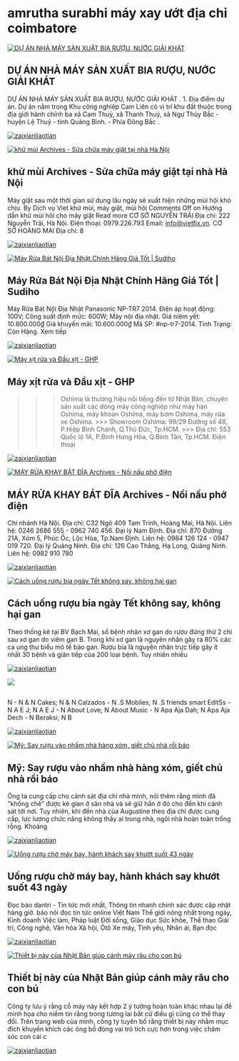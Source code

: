 # amrutha surabhi máy xay ướt địa chỉ coimbatore
<a href="https://mnn.zoosnet.net/LR/Chatpre.aspx?id=MNN94995150&p=https://topgrinding.com/" target="_blank">![DỰ ÁN NHÀ MÁY SẢN XUẤT BIA RƯỢU, NƯỚC GIẢI KHÁT](https://github.com/technlg/images/blob/main/46.jpg)</a>
## DỰ ÁN NHÀ MÁY SẢN XUẤT BIA RƯỢU, NƯỚC GIẢI KHÁT
DỰ ÁN NHÀ MÁY SẢN XUẤT BIA RƯỢU, NƯỚC GIẢI KHÁT . 1. Địa điểm dự án. Dự án nằm trong Khu công nghiệp Cam Liên có vị trí khu đất thuộc trong địa giới hành chính ba xã Cam Thuỷ, xã Thanh Thuỷ, xã Ngư Thủy Bắc - huyện Lệ Thuỷ - tỉnh Quảng Bình. - Phía Đông Bắc .
<a href="https://mnn.zoosnet.net/LR/Chatpre.aspx?id=MNN94995150&p=https://topgrinding.com/" target="_blank"><img src="https://github.com/technlg/images/raw/main/chat11.jpg" alt="zaixianliaotian"/></a><a href="//whatsapp.shibangsoft.com/WhatsApp.php" ><img src="https://github.com/technlg/images/raw/main/chat11.png" alt=""></a>
<a href="https://mnn.zoosnet.net/LR/Chatpre.aspx?id=MNN94995150&p=https://topgrinding.com/" target="_blank">![khử mùi Archives - Sửa chữa máy giặt tại nhà Hà Nội](https://github.com/technlg/images/blob/main/27.jpg)</a>
## khử mùi Archives - Sửa chữa máy giặt tại nhà Hà Nội
Máy giặt sau một thời gian sử dụng lâu ngày sẽ xuất hiện những mùi hôi khó chịu. By Dịch vụ Viet khử mùi, máy giặt, mùi hôi Comments Off on Hướng dẫn khử mùi hôi cho máy giặt Read more CƠ SỞ NGUYỄN TRÃI Địa chỉ: 222 Nguyễn Trãi, Hà Nội. Điện thoại: 0979.226.793 Email: info@vietfix.vn. CƠ SỞ HOÀNG MAI Địa chỉ: 8
<a href="https://mnn.zoosnet.net/LR/Chatpre.aspx?id=MNN94995150&p=https://topgrinding.com/" target="_blank"><img src="https://github.com/technlg/images/raw/main/chat11.jpg" alt="zaixianliaotian"/></a><a href="//whatsapp.shibangsoft.com/WhatsApp.php" ><img src="https://github.com/technlg/images/raw/main/chat11.png" alt=""></a>
<a href="https://mnn.zoosnet.net/LR/Chatpre.aspx?id=MNN94995150&p=https://topgrinding.com/" target="_blank">![Máy Rửa Bát Nội Địa Nhật Chính Hãng Giá Tốt | Sudiho](https://github.com/technlg/images/blob/main/49.jpg)</a>
## Máy Rửa Bát Nội Địa Nhật Chính Hãng Giá Tốt | Sudiho
Máy Rửa Bát Nội Địa Nhật Panasonic NP-TR7 2014. Điện áp hoạt động: 100V; Công suất định mức: 600W; Máy nội địa nhật. Giá niêm yết: 10.800.000₫ Giá khuyến mãi: 10.600.000₫ Mã SP: #np-tr7-2014. Tình Trạng: Còn Hàng. Xem tiếp
<a href="https://mnn.zoosnet.net/LR/Chatpre.aspx?id=MNN94995150&p=https://topgrinding.com/" target="_blank"><img src="https://github.com/technlg/images/raw/main/chat11.jpg" alt="zaixianliaotian"/></a><a href="//whatsapp.shibangsoft.com/WhatsApp.php" ><img src="https://github.com/technlg/images/raw/main/chat11.png" alt=""></a>
<a href="https://mnn.zoosnet.net/LR/Chatpre.aspx?id=MNN94995150&p=https://topgrinding.com/" target="_blank">![Máy xịt rửa và Đầu xịt - GHP](https://github.com/technlg/images/blob/main/10.jpg)</a>
## Máy xịt rửa và Đầu xịt - GHP
>>> Oshima là thương hiệu nổi tiếng đến từ Nhật Bản, chuyên sản xuất các dòng máy công nghiệp như máy hàn Oshima, máy khoan Oshima, máy bơm Oshima, máy rửa xe Oshima. >>> Showroom Oshima: 99/29 Đường số 48, P.Hiệp Bình Chánh, Q.Thủ Đức, Tp.HCM. >>> Địa chỉ: 553 Quốc lộ 1A, P.Bình Hưng Hòa, Q.Bình Tân, Tp.HCM. Điện thoại 
<a href="https://mnn.zoosnet.net/LR/Chatpre.aspx?id=MNN94995150&p=https://topgrinding.com/" target="_blank"><img src="https://github.com/technlg/images/raw/main/chat11.jpg" alt="zaixianliaotian"/></a><a href="//whatsapp.shibangsoft.com/WhatsApp.php" ><img src="https://github.com/technlg/images/raw/main/chat11.png" alt=""></a>
<a href="https://mnn.zoosnet.net/LR/Chatpre.aspx?id=MNN94995150&p=https://topgrinding.com/" target="_blank">![MÁY RỬA KHAY BÁT ĐĨA Archives - Nồi nấu phở điện](https://github.com/technlg/images/blob/main/52.jpg)</a>
## MÁY RỬA KHAY BÁT ĐĨA Archives - Nồi nấu phở điện
Chi nhánh Hà Nội. Địa chỉ: C32 Ngõ 409 Tam Trinh, Hoàng Mai, Hà Nội. Liên hệ: 0246 2686 555 - 0962 740 456. Đại lý Nam Định. Địa chỉ: 870 Đường 21A, Xóm 5, Phúc Ốc, Lộc Hòa, Tp.Nam Định. Liên hệ: 0984 126 124 - 0947 019 720. Đại lý Quảng Ninh. Địa chỉ: 126 Cao Thắng, Hạ Long, Quảng Ninh. Liên hệ: 0982 910 780
<a href="https://mnn.zoosnet.net/LR/Chatpre.aspx?id=MNN94995150&p=https://topgrinding.com/" target="_blank"><img src="https://github.com/technlg/images/raw/main/chat11.jpg" alt="zaixianliaotian"/></a><a href="//whatsapp.shibangsoft.com/WhatsApp.php" ><img src="https://github.com/technlg/images/raw/main/chat11.png" alt=""></a>
<a href="https://mnn.zoosnet.net/LR/Chatpre.aspx?id=MNN94995150&p=https://topgrinding.com/" target="_blank">![Cách uống rượu bia ngày Tết không say, không hại gan](https://github.com/technlg/images/blob/main/10.jpg)</a>
## Cách uống rượu bia ngày Tết không say, không hại gan
Theo thống kê tại BV Bạch Mai, số bệnh nhân xơ gan do rượu đứng thứ 2 chỉ sau xơ gan do viêm gan B. Trong khi xơ gan là nguyên nhân gây ra 80% các ca ung thư biểu mô tế bào gan. Rượu bia là nguyên nhân trực tiếp gây ít nhất 30 bệnh và gián tiếp của 200 loại bệnh. Tuy nhiên nhiều 
<a href="https://mnn.zoosnet.net/LR/Chatpre.aspx?id=MNN94995150&p=https://topgrinding.com/" target="_blank"><img src="https://github.com/technlg/images/raw/main/chat11.jpg" alt="zaixianliaotian"/></a><a href="//whatsapp.shibangsoft.com/WhatsApp.php" ><img src="https://github.com/technlg/images/raw/main/chat11.png" alt=""></a>
<a href="https://mnn.zoosnet.net/LR/Chatpre.aspx?id=MNN94995150&p=https://topgrinding.com/" target="_blank">![](https://github.com/technlg/images/blob/main/7.jpg)</a>
## 
N - N &amp; N Cakes; N &amp; N Calzados - N .S Mobiles; N .S friends smart EditSs - N A E J; N A E J - N About Love; N About Music - N Apa Aja Dah; N Apa Aja Dech - N Beraksi; N B
<a href="https://mnn.zoosnet.net/LR/Chatpre.aspx?id=MNN94995150&p=https://topgrinding.com/" target="_blank"><img src="https://github.com/technlg/images/raw/main/chat11.jpg" alt="zaixianliaotian"/></a><a href="//whatsapp.shibangsoft.com/WhatsApp.php" ><img src="https://github.com/technlg/images/raw/main/chat11.png" alt=""></a>
<a href="https://mnn.zoosnet.net/LR/Chatpre.aspx?id=MNN94995150&p=https://topgrinding.com/" target="_blank">![Mỹ: Say rượu vào nhầm nhà hàng xóm, giết chủ nhà rồi báo ](https://github.com/technlg/images/blob/main/13.jpg)</a>
## Mỹ: Say rượu vào nhầm nhà hàng xóm, giết chủ nhà rồi báo 
Ông ta cung cấp cho cảnh sát địa chỉ nhà mình, nói thêm rằng mình đã "khống chế" được kẻ gian ở sân nhà và sẽ giữ hắn ở đó cho đến khi cảnh sát tới nơi. Tuy nhiên, khi đến nhà của Augustine theo địa chỉ được cung cấp, lực lượng chức năng không thấy ai trong nhà, ngôi nhà hoàn toàn trống rỗng. Khoảng 
<a href="https://mnn.zoosnet.net/LR/Chatpre.aspx?id=MNN94995150&p=https://topgrinding.com/" target="_blank"><img src="https://github.com/technlg/images/raw/main/chat11.jpg" alt="zaixianliaotian"/></a><a href="//whatsapp.shibangsoft.com/WhatsApp.php" ><img src="https://github.com/technlg/images/raw/main/chat11.png" alt=""></a>
<a href="https://mnn.zoosnet.net/LR/Chatpre.aspx?id=MNN94995150&p=https://topgrinding.com/" target="_blank">![Uống rượu chờ máy bay, hành khách say khướt suốt 43 ngày ](https://github.com/technlg/images/blob/main/23.jpg)</a>
## Uống rượu chờ máy bay, hành khách say khướt suốt 43 ngày 
Đọc báo dantri - Tin tức mới nhất, Thông tin nhanh chính xác được cập nhật hàng giờ. báo nói đọc tin tức online Việt Nam Thế giới nóng nhất trong ngày, Kinh doanh Việc làm, Pháp luật Đời sống, Giáo dục Sức khỏe, Thể thao Giải trí, Công nghệ, Văn hóa Xã hội, Ôtô Xe máy, Tình yêu, Nhân ái, Bạn đọc
<a href="https://mnn.zoosnet.net/LR/Chatpre.aspx?id=MNN94995150&p=https://topgrinding.com/" target="_blank"><img src="https://github.com/technlg/images/raw/main/chat11.jpg" alt="zaixianliaotian"/></a><a href="//whatsapp.shibangsoft.com/WhatsApp.php" ><img src="https://github.com/technlg/images/raw/main/chat11.png" alt=""></a>
<a href="https://mnn.zoosnet.net/LR/Chatpre.aspx?id=MNN94995150&p=https://topgrinding.com/" target="_blank">![Thiết bị này của Nhật Bản giúp cánh mày râu cho con bú ](https://github.com/technlg/images/blob/main/12.jpg)</a>
## Thiết bị này của Nhật Bản giúp cánh mày râu cho con bú 
Công ty lưu ý rằng cỗ máy này kết hợp 2 ý tưởng hoàn toàn khác nhau lại để minh họa cho niềm tin rằng trong tương lai bất cứ điều gì cũng có thể thay đổi. Trên trang web của mình, công ty tuyên bố rằng thiết bị này nhằm mục đích khuyến khích các ông bố đóng vai trò tích cực hơn trong việc chăm sóc con cái c
<a href="https://mnn.zoosnet.net/LR/Chatpre.aspx?id=MNN94995150&p=https://topgrinding.com/" target="_blank"><img src="https://github.com/technlg/images/raw/main/chat11.jpg" alt="zaixianliaotian"/></a><a href="//whatsapp.shibangsoft.com/WhatsApp.php" ><img src="https://github.com/technlg/images/raw/main/chat11.png" alt=""></a>
